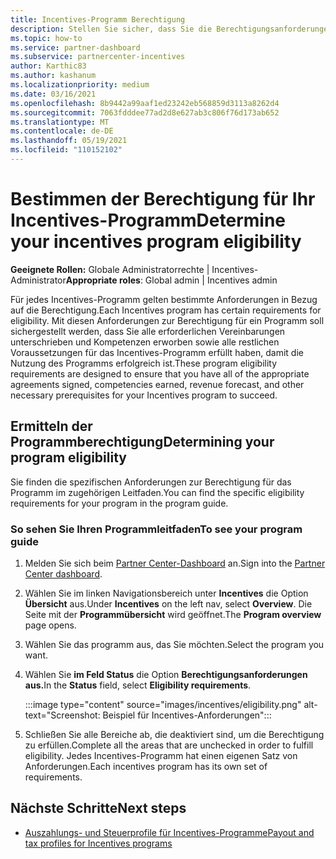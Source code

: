 ```yaml
---
title: Incentives-Programm Berechtigung
description: Stellen Sie sicher, dass Sie die Berechtigungsanforderungen für das Incentives-Programm erfüllt haben. Dieser Prozess umfasst die Überprüfung der Berechtigung in Ihrem Programmhandbuch.
ms.topic: how-to
ms.service: partner-dashboard
ms.subservice: partnercenter-incentives
author: Karthic83
ms.author: kashanum
ms.localizationpriority: medium
ms.date: 03/16/2021
ms.openlocfilehash: 8b9442a99aaf1ed23242eb568859d3113a8262d4
ms.sourcegitcommit: 7063fdddee77ad2d8e627ab3c806f76d173ab652
ms.translationtype: MT
ms.contentlocale: de-DE
ms.lasthandoff: 05/19/2021
ms.locfileid: "110152102"
---
```

# <a name="determine-your-incentives-program-eligibility"></a><span data-ttu-id="84939-104">Bestimmen der Berechtigung für Ihr Incentives-Programm</span><span class="sxs-lookup"><span data-stu-id="84939-104">Determine your incentives program eligibility</span></span>

<span data-ttu-id="84939-105">**Geeignete Rollen:** Globale Administratorrechte | Incentives-Administrator</span><span class="sxs-lookup"><span data-stu-id="84939-105">**Appropriate roles**: Global admin | Incentives admin</span></span>

<span data-ttu-id="84939-106">Für jedes Incentives-Programm gelten bestimmte Anforderungen in Bezug auf die Berechtigung.</span><span class="sxs-lookup"><span data-stu-id="84939-106">Each Incentives program has certain requirements for eligibility.</span></span> <span data-ttu-id="84939-107">Mit diesen Anforderungen zur Berechtigung für ein Programm soll sichergestellt werden, dass Sie alle erforderlichen Vereinbarungen unterschrieben und Kompetenzen erworben sowie alle restlichen Voraussetzungen für das Incentives-Programm erfüllt haben, damit die Nutzung des Programms erfolgreich ist.</span><span class="sxs-lookup"><span data-stu-id="84939-107">These program eligibility requirements are designed to ensure that you have all of the appropriate agreements signed, competencies earned, revenue forecast, and other necessary prerequisites for your Incentives program to succeed.</span></span>

## <a name="determining-your-program-eligibility"></a><span data-ttu-id="84939-108">Ermitteln der Programmberechtigung</span><span class="sxs-lookup"><span data-stu-id="84939-108">Determining your program eligibility</span></span>

<span data-ttu-id="84939-109">Sie finden die spezifischen Anforderungen zur Berechtigung für das Programm im zugehörigen Leitfaden.</span><span class="sxs-lookup"><span data-stu-id="84939-109">You can find the specific eligibility requirements for your program in the program guide.</span></span> 

### <a name="to-see-your-program-guide"></a><span data-ttu-id="84939-110">So sehen Sie Ihren Programmleitfaden</span><span class="sxs-lookup"><span data-stu-id="84939-110">To see your program guide</span></span>

1. <span data-ttu-id="84939-111">Melden Sie sich beim [Partner Center-Dashboard](https://partner.microsoft.com/dashboard/) an.</span><span class="sxs-lookup"><span data-stu-id="84939-111">Sign into the [Partner Center dashboard](https://partner.microsoft.com/dashboard/).</span></span>

2. <span data-ttu-id="84939-112">Wählen Sie im linken Navigationsbereich unter **Incentives** die Option **Übersicht** aus.</span><span class="sxs-lookup"><span data-stu-id="84939-112">Under **Incentives** on the left nav, select **Overview**.</span></span> <span data-ttu-id="84939-113">Die Seite mit der **Programmübersicht** wird geöffnet.</span><span class="sxs-lookup"><span data-stu-id="84939-113">The **Program overview** page opens.</span></span>

3. <span data-ttu-id="84939-114">Wählen Sie das programm aus, das Sie möchten.</span><span class="sxs-lookup"><span data-stu-id="84939-114">Select the program you want.</span></span>

4. <span data-ttu-id="84939-115">Wählen Sie **im Feld Status** die Option **Berechtigungsanforderungen aus.**</span><span class="sxs-lookup"><span data-stu-id="84939-115">In the **Status** field, select **Eligibility requirements**.</span></span>

   :::image type="content" source="images/incentives/eligibility.png" alt-text="Screenshot: Beispiel für Incentives-Anforderungen":::

5. <span data-ttu-id="84939-117">Schließen Sie alle Bereiche ab, die deaktiviert sind, um die Berechtigung zu erfüllen.</span><span class="sxs-lookup"><span data-stu-id="84939-117">Complete all the areas that are unchecked in order to fulfill eligibility.</span></span> <span data-ttu-id="84939-118">Jedes Incentives-Programm hat einen eigenen Satz von Anforderungen.</span><span class="sxs-lookup"><span data-stu-id="84939-118">Each incentives program has its own set of requirements.</span></span>

## <a name="next-steps"></a><span data-ttu-id="84939-119">Nächste Schritte</span><span class="sxs-lookup"><span data-stu-id="84939-119">Next steps</span></span>

- [<span data-ttu-id="84939-120">Auszahlungs- und Steuerprofile für Incentives-Programme</span><span class="sxs-lookup"><span data-stu-id="84939-120">Payout and tax profiles for Incentives programs</span></span>](incentives-create-and-manage-your-payout-and-tax-profiles.md)
